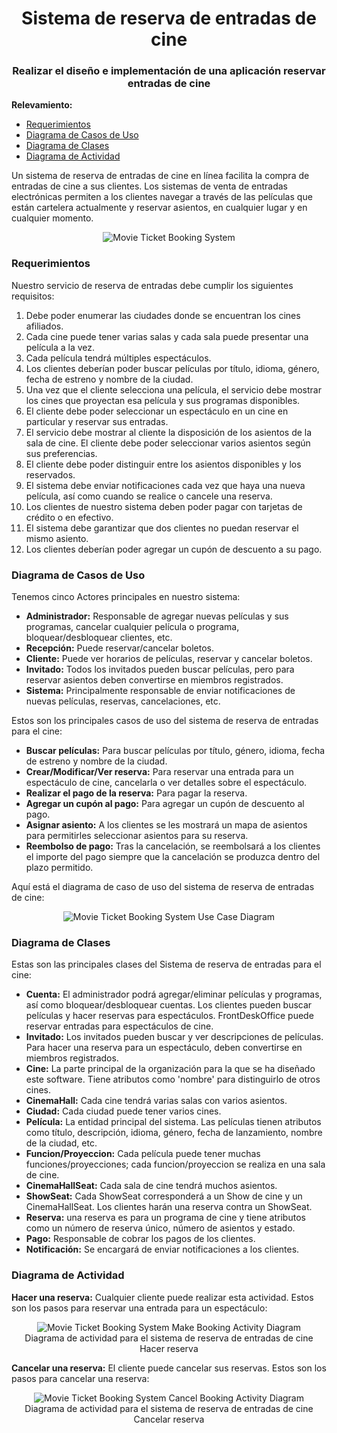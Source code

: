 <h1 align="center">Sistema de reserva de entradas de cine</h1>
<h3 align="center">Realizar el diseño e implementación de una aplicación reservar entradas de cine</h3>

**Relevamiento:**

* [Requerimientos](#requerimientos)
* [Diagrama de Casos de Uso](#diagrama-de-casos-de-uso)
* [Diagrama de Clases](#diagrama-de-clases)
* [Diagrama de Actividad](#diagrama-de-actividad)

Un sistema de reserva de entradas de cine en línea facilita la compra de entradas de cine a sus clientes. Los sistemas de venta de entradas electrónicas permiten a los clientes navegar a través de las películas que están cartelera actualmente y reservar asientos, en cualquier lugar y en cualquier momento.

<p align="center">
    <img src="https://github.com/ET12Objetos/TrabajoPracticoIntegrador/blob/main/diagramas/sistema-de-reserva-de-entradas-de-cine/movie-ticket-booking-system.png" alt="Movie Ticket Booking System">        
</p>

### Requerimientos

Nuestro servicio de reserva de entradas debe cumplir los siguientes requisitos:

1. Debe poder enumerar las ciudades donde se encuentran los cines afiliados.
2. Cada cine puede tener varias salas y cada sala puede presentar una película a la vez.
3. Cada película tendrá múltiples espectáculos.
4. Los clientes deberían poder buscar películas por título, idioma, género, fecha de estreno y nombre de la ciudad.
5. Una vez que el cliente selecciona una película, el servicio debe mostrar los cines que proyectan esa película y sus programas disponibles.
6. El cliente debe poder seleccionar un espectáculo en un cine en particular y reservar sus entradas.
7. El servicio debe mostrar al cliente la disposición de los asientos de la sala de cine. El cliente debe poder seleccionar varios asientos según sus preferencias.
8. El cliente debe poder distinguir entre los asientos disponibles y los reservados.
9. El sistema debe enviar notificaciones cada vez que haya una nueva película, así como cuando se realice o cancele una reserva.
10. Los clientes de nuestro sistema deben poder pagar con tarjetas de crédito o en efectivo.
11. El sistema debe garantizar que dos clientes no puedan reservar el mismo asiento.
12. Los clientes deberían poder agregar un cupón de descuento a su pago.

### Diagrama de Casos de Uso

Tenemos cinco Actores principales en nuestro sistema:

* **Administrador:** Responsable de agregar nuevas películas y sus programas, cancelar cualquier película o programa, bloquear/desbloquear clientes, etc.
* **Recepción:** Puede reservar/cancelar boletos.
* **Cliente:** Puede ver horarios de películas, reservar y cancelar boletos.
* **Invitado:** Todos los invitados pueden buscar películas, pero para reservar asientos deben convertirse en miembros registrados.
* **Sistema:** Principalmente responsable de enviar notificaciones de nuevas películas, reservas, cancelaciones, etc.

Estos son los principales casos de uso del sistema de reserva de entradas para el cine:

* **Buscar películas:** Para buscar películas por título, género, idioma, fecha de estreno y nombre de la ciudad.
* **Crear/Modificar/Ver reserva:** Para reservar una entrada para un espectáculo de cine, cancelarla o ver detalles sobre el espectáculo.
* **Realizar el pago de la reserva:** Para pagar la reserva.
* **Agregar un cupón al pago:** Para agregar un cupón de descuento al pago.
* **Asignar asiento:** A los clientes se les mostrará un mapa de asientos para permitirles seleccionar asientos para su reserva.
* **Reembolso de pago:** Tras la cancelación, se reembolsará a los clientes el importe del pago siempre que la cancelación se produzca dentro del plazo permitido.

Aquí está el diagrama de caso de uso del sistema de reserva de entradas de cine:

<p align="center">
    <img src="https://github.com/ET12Objetos/TrabajoPracticoIntegrador/blob/main/diagramas/sistema-de-reserva-de-entradas-de-cine/mtbs-use-case-diagram.svg" alt="Movie Ticket Booking System Use Case Diagram">
</p>

### Diagrama de Clases

Estas son las principales clases del Sistema de reserva de entradas para el cine:

* **Cuenta:** El administrador podrá agregar/eliminar películas y programas, así como bloquear/desbloquear cuentas. Los clientes pueden buscar películas y hacer reservas para espectáculos. FrontDeskOffice puede reservar entradas para espectáculos de cine.
* **Invitado:** Los invitados pueden buscar y ver descripciones de películas. Para hacer una reserva para un espectáculo, deben convertirse en miembros registrados.
* **Cine:** La parte principal de la organización para la que se ha diseñado este software. Tiene atributos como 'nombre' para distinguirlo de otros cines.
* **CinemaHall:** Cada cine tendrá varias salas con varios asientos.
* **Ciudad:** Cada ciudad puede tener varios cines.
* **Película:** La entidad principal del sistema. Las películas tienen atributos como título, descripción, idioma, género, fecha de lanzamiento, nombre de la ciudad, etc.
* **Funcion/Proyeccion:** Cada película puede tener muchas funciones/proyecciones; cada funcion/proyeccion se realiza en una sala de cine.
* **CinemaHallSeat:** Cada sala de cine tendrá muchos asientos.
* **ShowSeat:** Cada ShowSeat corresponderá a un Show de cine y un CinemaHallSeat. Los clientes harán una reserva contra un ShowSeat.
* **Reserva:** una reserva es para un programa de cine y tiene atributos como un número de reserva único, número de asientos y estado.
* **Pago:** Responsable de cobrar los pagos de los clientes.
* **Notificación:** Se encargará de enviar notificaciones a los clientes.

### Diagrama de Actividad

**Hacer una reserva:** Cualquier cliente puede realizar esta actividad. Estos son los pasos para reservar una entrada para un espectáculo:

<p align="center">
    <img src="https://github.com/ET12Objetos/TrabajoPracticoIntegrador/blob/main/diagramas/sistema-de-reserva-de-entradas-de-cine/mtbs-make-booking-activity-diagram.svg" alt="Movie Ticket Booking System Make Booking Activity Diagram">
    <br />
    Diagrama de actividad para el sistema de reserva de entradas de cine Hacer reserva
</p>

**Cancelar una reserva:** El cliente puede cancelar sus reservas. Estos son los pasos para cancelar una reserva:

<p align="center">
    <img src="https://github.com/ET12Objetos/TrabajoPracticoIntegrador/blob/main/diagramas/sistema-de-reserva-de-entradas-de-cine/mtbs-cancel-booking-activity-diagram.svg" alt="Movie Ticket Booking System Cancel Booking Activity Diagram">
    <br />
    Diagrama de actividad para el sistema de reserva de entradas de cine Cancelar reserva
</p>
